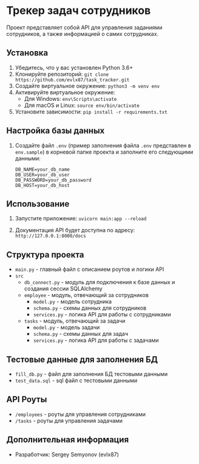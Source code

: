 # Трекер задач сотрудников

Проект представляет собой API для управления заданиями сотрудников, а также информацией о самих сотрудниках.

## Установка

1. Убедитесь, что у вас установлен Python 3.6+
2. Клонируйте репозиторий: `git clone https://github.com/evlx87/task_tracker.git`
3. Создайте виртуальное окружение: `python3 -m venv env`
4. Активируйте виртуальное окружение:
   - Для Windows: `env\Scripts\activate`
   - Для macOS и Linux: `source env/bin/activate`
5. Установите зависимости: `pip install -r requirements.txt`

## Настройка базы данных

1. Создайте файл `.env` (пример заполнения файла `.env` представлен в `env.sample`) в корневой папке проекта и заполните его следующими данными:
    ```
    DB_NAME=your_db_name
    DB_USER=your_db_user
    DB_PASSWORD=your_db_password
    DB_HOST=your_db_host
    ```

## Использование

1. Запустите приложение: `uvicorn main:app --reload`

2. Документация API будет доступна по адресу: `http://127.0.0.1:8000/docs`

## Структура проекта

- `main.py` - главный файл с описанием роутов и логики API
- `src`
  - `db_connect.py` - модуль для подключения к базе данных и создания сессии SQLAlchemy
  - `employee` - модуль, отвечающий за сотрудников
    - `model.py` - модель сотрудника
    - `schema.py` - схемы данных для сотрудников
    - `services.py` - логика API для работы с сотрудниками
  - `tasks` - модуль, отвечающий за задачи
    - `model.py` - модель задачи
    - `schema.py` - схемы данных для задач
    - `services.py` - логика API для работы с задачами

## Тестовые данные для заполнения БД

- `fill_db.py` - файл для заполнения БД тестовыми данными
- `test_data.sql` - sql файл с тестовыми данными

## API Роуты

- `/employees` - роуты для управления сотрудниками
- `/tasks` - роуты для управления задачами

## Дополнительная информация

- Разработчик: Sergey Semyonov (evlx87)
